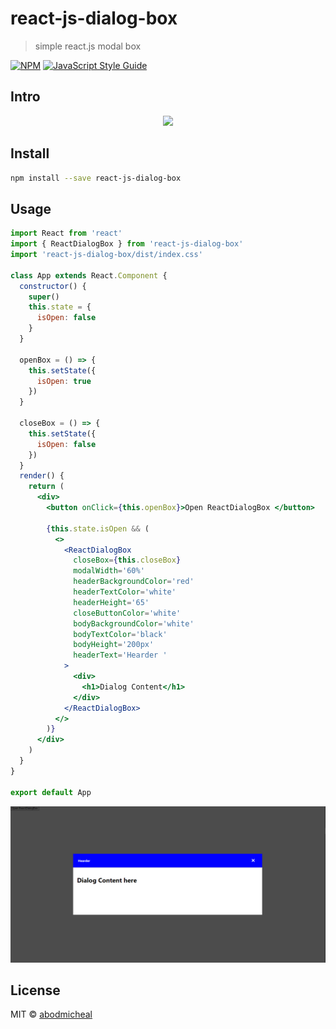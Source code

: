 # react-js-dialog-box

> simple react.js modal box

[![NPM](https://img.shields.io/npm/v/react-js-dialog-box.svg)](https://www.npmjs.com/package/react-js-dialog-box) [![JavaScript Style Guide](https://img.shields.io/badge/code_style-standard-brightgreen.svg)](https://standardjs.com)

## Intro
<p align="center">
  <img src="https://media.giphy.com/media/9AhXVa4v9eef7avcWl/giphy.gif">
</p>

## Install

```bash
npm install --save react-js-dialog-box
```

## Usage

```jsx
import React from 'react'
import { ReactDialogBox } from 'react-js-dialog-box'
import 'react-js-dialog-box/dist/index.css'

class App extends React.Component {
  constructor() {
    super()
    this.state = {
      isOpen: false
    }
  }

  openBox = () => {
    this.setState({
      isOpen: true
    })
  }

  closeBox = () => {
    this.setState({
      isOpen: false
    })
  }
  render() {
    return (
      <div>
        <button onClick={this.openBox}>Open ReactDialogBox </button>

        {this.state.isOpen && (
          <>
            <ReactDialogBox
              closeBox={this.closeBox}
              modalWidth='60%'
              headerBackgroundColor='red'
              headerTextColor='white'
              headerHeight='65'
              closeButtonColor='white'
              bodyBackgroundColor='white'
              bodyTextColor='black'
              bodyHeight='200px'
              headerText='Hearder '
            >
              <div>
                <h1>Dialog Content</h1>
              </div>
            </ReactDialogBox>
          </>
        )}
      </div>
    )
  }
}

export default App
```

  <img src="https://raw.githubusercontent.com/abodmicheal/react-js-dialog-box/main/dialog-library.PNG">
  
## License

MIT © [abodmicheal](https://github.com/abodmicheal/react-js-dialog-box)
